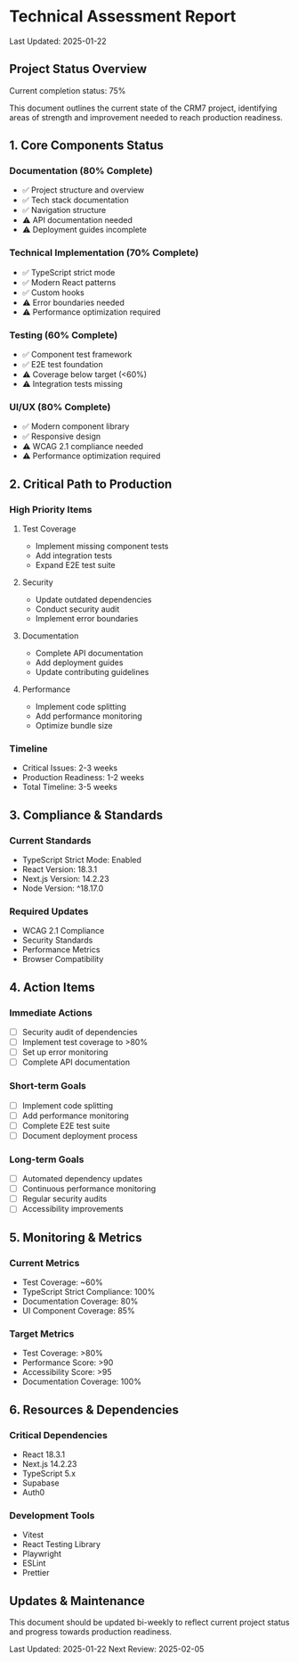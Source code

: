 # Technical Assessment Report
Last Updated: 2025-01-22

## Project Status Overview

Current completion status: 75%

This document outlines the current state of the CRM7 project, identifying areas of strength and improvement needed to reach production readiness.

## 1. Core Components Status

### Documentation (80% Complete)
- ✅ Project structure and overview
- ✅ Tech stack documentation
- ✅ Navigation structure
- ⚠️ API documentation needed
- ⚠️ Deployment guides incomplete

### Technical Implementation (70% Complete)
- ✅ TypeScript strict mode
- ✅ Modern React patterns
- ✅ Custom hooks
- ⚠️ Error boundaries needed
- ⚠️ Performance optimization required

### Testing (60% Complete)
- ✅ Component test framework
- ✅ E2E test foundation
- ⚠️ Coverage below target (<60%)
- ⚠️ Integration tests missing

### UI/UX (80% Complete)
- ✅ Modern component library
- ✅ Responsive design
- ⚠️ WCAG 2.1 compliance needed
- ⚠️ Performance optimization required

## 2. Critical Path to Production

### High Priority Items
1. Test Coverage
   - Implement missing component tests
   - Add integration tests
   - Expand E2E test suite

2. Security
   - Update outdated dependencies
   - Conduct security audit
   - Implement error boundaries

3. Documentation
   - Complete API documentation
   - Add deployment guides
   - Update contributing guidelines

4. Performance
   - Implement code splitting
   - Add performance monitoring
   - Optimize bundle size

### Timeline
- Critical Issues: 2-3 weeks
- Production Readiness: 1-2 weeks
- Total Timeline: 3-5 weeks

## 3. Compliance & Standards

### Current Standards
- TypeScript Strict Mode: Enabled
- React Version: 18.3.1
- Next.js Version: 14.2.23
- Node Version: ^18.17.0

### Required Updates
- WCAG 2.1 Compliance
- Security Standards
- Performance Metrics
- Browser Compatibility

## 4. Action Items

### Immediate Actions
- [ ] Security audit of dependencies
- [ ] Implement test coverage to >80%
- [ ] Set up error monitoring
- [ ] Complete API documentation

### Short-term Goals
- [ ] Implement code splitting
- [ ] Add performance monitoring
- [ ] Complete E2E test suite
- [ ] Document deployment process

### Long-term Goals
- [ ] Automated dependency updates
- [ ] Continuous performance monitoring
- [ ] Regular security audits
- [ ] Accessibility improvements

## 5. Monitoring & Metrics

### Current Metrics
- Test Coverage: ~60%
- TypeScript Strict Compliance: 100%
- Documentation Coverage: 80%
- UI Component Coverage: 85%

### Target Metrics
- Test Coverage: >80%
- Performance Score: >90
- Accessibility Score: >95
- Documentation Coverage: 100%

## 6. Resources & Dependencies

### Critical Dependencies
- React 18.3.1
- Next.js 14.2.23
- TypeScript 5.x
- Supabase
- Auth0

### Development Tools
- Vitest
- React Testing Library
- Playwright
- ESLint
- Prettier

## Updates & Maintenance

This document should be updated bi-weekly to reflect current project status and progress towards production readiness.

Last Updated: 2025-01-22
Next Review: 2025-02-05
